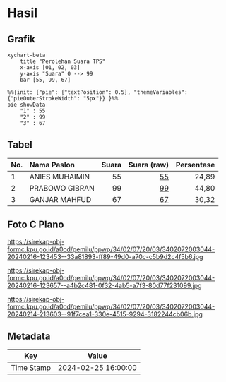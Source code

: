# Hasil

## Grafik

```mermaid
xychart-beta
    title "Perolehan Suara TPS"
    x-axis [01, 02, 03]
    y-axis "Suara" 0 --> 99
    bar [55, 99, 67]
```

```mermaid
%%{init: {"pie": {"textPosition": 0.5}, "themeVariables": {"pieOuterStrokeWidth": "5px"}} }%%
pie showData
    "1" : 55
    "2" : 99
    "3" : 67
```

## Tabel

| No. | Nama Paslon    | Suara | Suara (raw) | Persentase |
|:--- |:-------------- | -----:| -----------:| ----------:|
| 1   | ANIES MUHAIMIN | 55    | [55][p-1]   | 24,89      |
| 2   | PRABOWO GIBRAN | 99    | [99][p-2]   | 44,80      |
| 3   | GANJAR MAHFUD  | 67    | [67][p-3]   | 30,32      |


[p-1]: https://github.com/gigit-pemilu/pemilu-2024-34-di-yogyakarta/blob/main/pilpres/hitung-suara/sub/34-di-yogyakarta/sub/02-bantul/sub/07-pajangan/sub/2003-guwosari/sub/044-tps/sub/paslon-1.txt
[p-2]: https://github.com/gigit-pemilu/pemilu-2024-34-di-yogyakarta/blob/main/pilpres/hitung-suara/sub/34-di-yogyakarta/sub/02-bantul/sub/07-pajangan/sub/2003-guwosari/sub/044-tps/sub/paslon-2.txt
[p-3]: https://github.com/gigit-pemilu/pemilu-2024-34-di-yogyakarta/blob/main/pilpres/hitung-suara/sub/34-di-yogyakarta/sub/02-bantul/sub/07-pajangan/sub/2003-guwosari/sub/044-tps/sub/paslon-3.txt

## Foto C Plano

https://sirekap-obj-formc.kpu.go.id/a0cd/pemilu/ppwp/34/02/07/20/03/3402072003044-20240216-123453--33a81893-ff89-49d0-a70c-c5b9d2c4f5b6.jpg

https://sirekap-obj-formc.kpu.go.id/a0cd/pemilu/ppwp/34/02/07/20/03/3402072003044-20240216-123657--a4b2c481-0f32-4ab5-a7f3-80d77f231099.jpg

https://sirekap-obj-formc.kpu.go.id/a0cd/pemilu/ppwp/34/02/07/20/03/3402072003044-20240214-213603--91f7cea1-330e-4515-9294-3182244cb06b.jpg


## Metadata

| Key        | Value               |
| ---------- | ------------------- |
| Time Stamp | 2024-02-25 16:00:00 |



